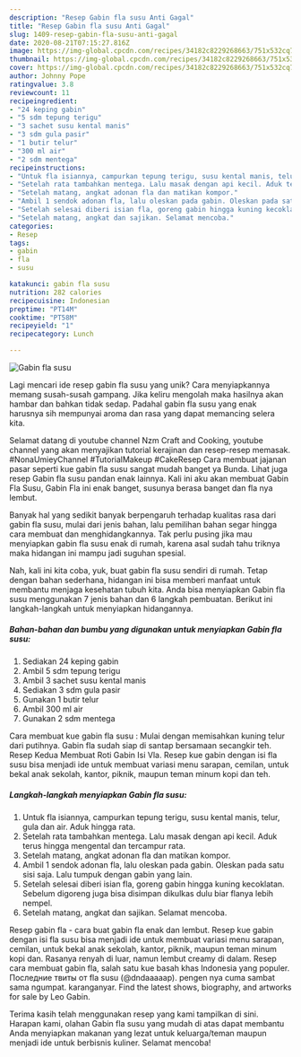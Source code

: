 ```yaml
---
description: "Resep Gabin fla susu Anti Gagal"
title: "Resep Gabin fla susu Anti Gagal"
slug: 1409-resep-gabin-fla-susu-anti-gagal
date: 2020-08-21T07:15:27.816Z
image: https://img-global.cpcdn.com/recipes/34182c8229268663/751x532cq70/gabin-fla-susu-foto-resep-utama.jpg
thumbnail: https://img-global.cpcdn.com/recipes/34182c8229268663/751x532cq70/gabin-fla-susu-foto-resep-utama.jpg
cover: https://img-global.cpcdn.com/recipes/34182c8229268663/751x532cq70/gabin-fla-susu-foto-resep-utama.jpg
author: Johnny Pope
ratingvalue: 3.8
reviewcount: 11
recipeingredient:
- "24 keping gabin"
- "5 sdm tepung terigu"
- "3 sachet susu kental manis"
- "3 sdm gula pasir"
- "1 butir telur"
- "300 ml air"
- "2 sdm mentega"
recipeinstructions:
- "Untuk fla isiannya, campurkan tepung terigu, susu kental manis, telur, gula dan air. Aduk hingga rata."
- "Setelah rata tambahkan mentega. Lalu masak dengan api kecil. Aduk terus hingga mengental dan tercampur rata."
- "Setelah matang, angkat adonan fla dan matikan kompor."
- "Ambil 1 sendok adonan fla, lalu oleskan pada gabin. Oleskan pada satu sisi saja. Lalu tumpuk dengan gabin yang lain."
- "Setelah selesai diberi isian fla, goreng gabin hingga kuning kecoklatan. Sebelum digoreng juga bisa disimpan dikulkas dulu biar flanya lebih nempel."
- "Setelah matang, angkat dan sajikan. Selamat mencoba."
categories:
- Resep
tags:
- gabin
- fla
- susu

katakunci: gabin fla susu 
nutrition: 282 calories
recipecuisine: Indonesian
preptime: "PT14M"
cooktime: "PT58M"
recipeyield: "1"
recipecategory: Lunch

---
```



![Gabin fla susu](https://img-global.cpcdn.com/recipes/34182c8229268663/751x532cq70/gabin-fla-susu-foto-resep-utama.jpg)

Lagi mencari ide resep gabin fla susu yang unik? Cara menyiapkannya memang susah-susah gampang. Jika keliru mengolah maka hasilnya akan hambar dan bahkan tidak sedap. Padahal gabin fla susu yang enak harusnya sih mempunyai aroma dan rasa yang dapat memancing selera kita.

Selamat datang di youtube channel Nzm Craft and Cooking, youtube channel yang akan menyajikan tutorial kerajinan dan resep-resep memasak. #NonaUmieyChannel #TutorialMakeup #CakeResep Cara membuat jajanan pasar seperti kue gabin fla susu sangat mudah banget ya Bunda. Lihat juga resep Gabin fla susu pandan enak lainnya. Kali ini aku akan membuat Gabin Fla Susu, Gabin Fla ini enak banget, susunya berasa banget dan fla nya lembut.

Banyak hal yang sedikit banyak berpengaruh terhadap kualitas rasa dari gabin fla susu, mulai dari jenis bahan, lalu pemilihan bahan segar hingga cara membuat dan menghidangkannya. Tak perlu pusing jika mau menyiapkan gabin fla susu enak di rumah, karena asal sudah tahu triknya maka hidangan ini mampu jadi suguhan spesial.


Nah, kali ini kita coba, yuk, buat gabin fla susu sendiri di rumah. Tetap dengan bahan sederhana, hidangan ini bisa memberi manfaat untuk membantu menjaga kesehatan tubuh kita. Anda bisa menyiapkan Gabin fla susu menggunakan 7 jenis bahan dan 6 langkah pembuatan. Berikut ini langkah-langkah untuk menyiapkan hidangannya.

<!--inarticleads1-->

##### Bahan-bahan dan bumbu yang digunakan untuk menyiapkan Gabin fla susu:

1. Sediakan 24 keping gabin
1. Ambil 5 sdm tepung terigu
1. Ambil 3 sachet susu kental manis
1. Sediakan 3 sdm gula pasir
1. Gunakan 1 butir telur
1. Ambil 300 ml air
1. Gunakan 2 sdm mentega


Cara membuat kue gabin fla susu : Mulai dengan memisahkan kuning telur dari putihnya. Gabin fla sudah siap di santap bersamaan secangkir teh. Resep Kedua Membuat Roti Gabin Isi Vla. Resep kue gabin dengan isi fla susu bisa menjadi ide untuk membuat variasi menu sarapan, cemilan, untuk bekal anak sekolah, kantor, piknik, maupun teman minum kopi dan teh. 

<!--inarticleads2-->

##### Langkah-langkah menyiapkan Gabin fla susu:

1. Untuk fla isiannya, campurkan tepung terigu, susu kental manis, telur, gula dan air. Aduk hingga rata.
1. Setelah rata tambahkan mentega. Lalu masak dengan api kecil. Aduk terus hingga mengental dan tercampur rata.
1. Setelah matang, angkat adonan fla dan matikan kompor.
1. Ambil 1 sendok adonan fla, lalu oleskan pada gabin. Oleskan pada satu sisi saja. Lalu tumpuk dengan gabin yang lain.
1. Setelah selesai diberi isian fla, goreng gabin hingga kuning kecoklatan. Sebelum digoreng juga bisa disimpan dikulkas dulu biar flanya lebih nempel.
1. Setelah matang, angkat dan sajikan. Selamat mencoba.


Resep gabin fla - cara buat gabin fla enak dan lembut. Resep kue gabin dengan isi fla susu bisa menjadi ide untuk membuat variasi menu sarapan, cemilan, untuk bekal anak sekolah, kantor, piknik, maupun teman minum kopi dan. Rasanya renyah di luar, namun lembut creamy di dalam. Resep cara membuat gabin fla, salah satu kue basah khas Indonesia yang populer. Последние твиты от fla susu (@dndaaaaap). pengen nya cuma sambat sama ngumpat. karanganyar. Find the latest shows, biography, and artworks for sale by Leo Gabin. 

Terima kasih telah menggunakan resep yang kami tampilkan di sini. Harapan kami, olahan Gabin fla susu yang mudah di atas dapat membantu Anda menyiapkan makanan yang lezat untuk keluarga/teman maupun menjadi ide untuk berbisnis kuliner. Selamat mencoba!
